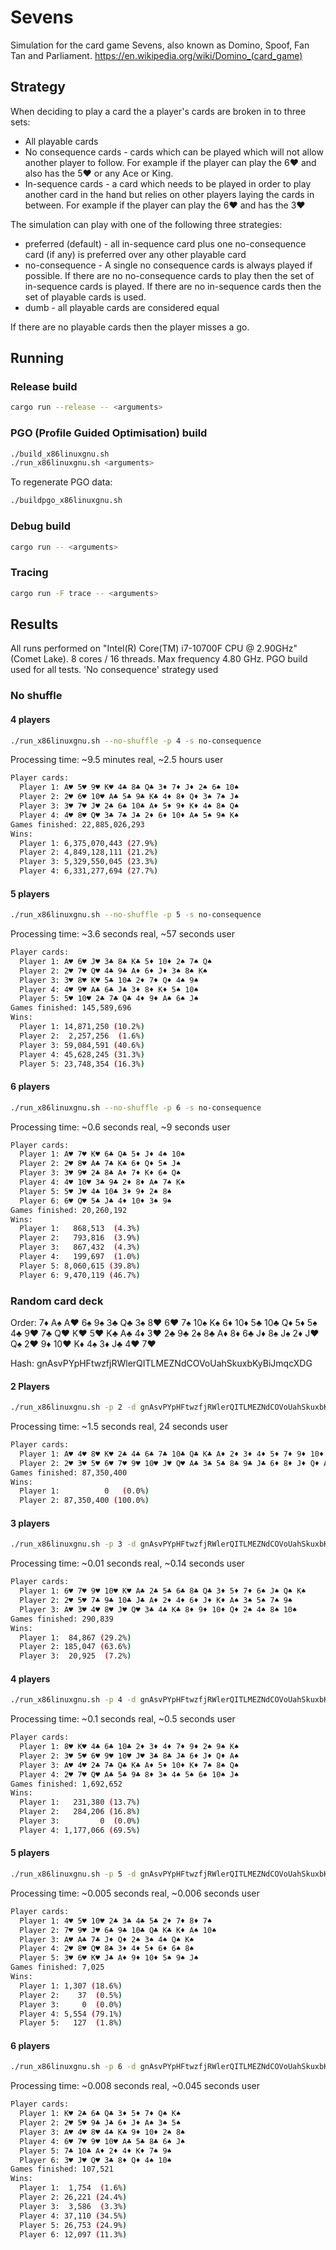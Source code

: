 # Sevens

Simulation for the card game Sevens, also known as Domino, Spoof, Fan Tan and Parliament.
<https://en.wikipedia.org/wiki/Domino_(card_game)>

## Strategy

When deciding to play a card the a player's cards are broken in to three sets:

* All playable cards
* No consequence cards - cards which can be played which will not allow another player to follow. For example if the player can play the 6♥ and also has the 5♥ or any Ace or King.
* In-sequence cards - a card which needs to be played in order to play another card in the hand but relies on other players laying the cards in between. For example if the player can play the 6♥ and has the 3♥

The simulation can play with one of the following three strategies:

* preferred (default) - all in-sequence card plus one no-consequence card (if any) is preferred over any other playable card
* no-consequence - A single no consequence cards is always played if possible. If there are no no-consequence cards to play then the set of in-sequence cards is played. If there are no in-sequence cards then the set of playable cards is used.
* dumb - all playable cards are considered equal

If there are no playable cards then the player misses a go.

## Running

### Release build

```sh
cargo run --release -- <arguments>
```

### PGO (Profile Guided Optimisation) build

```sh
./build_x86linuxgnu.sh
./run_x86linuxgnu.sh <arguments>
```

To regenerate PGO data:

```sh
./buildpgo_x86linuxgnu.sh
```

### Debug build

```sh
cargo run -- <arguments>
```

### Tracing

```sh
cargo run -F trace -- <arguments>
```

## Results

All runs performed on "Intel(R) Core(TM) i7-10700F CPU @ 2.90GHz" (Comet Lake). 8 cores / 16 threads. Max frequency 4.80 GHz.
PGO build used for all tests.
'No consequence' strategy used

### No shuffle

#### 4 players

```sh
./run_x86linuxgnu.sh --no-shuffle -p 4 -s no-consequence
```

Processing time: ~9.5 minutes real, ~2.5 hours user

```sh
Player cards:
  Player 1: A♥ 5♥ 9♥ K♥ 4♣ 8♣ Q♣ 3♦ 7♦ J♦ 2♠ 6♠ 10♠
  Player 2: 2♥ 6♥ 10♥ A♣ 5♣ 9♣ K♣ 4♦ 8♦ Q♦ 3♠ 7♠ J♠
  Player 3: 3♥ 7♥ J♥ 2♣ 6♣ 10♣ A♦ 5♦ 9♦ K♦ 4♠ 8♠ Q♠
  Player 4: 4♥ 8♥ Q♥ 3♣ 7♣ J♣ 2♦ 6♦ 10♦ A♠ 5♠ 9♠ K♠
Games finished: 22,885,026,293
Wins:
  Player 1: 6,375,070,443 (27.9%)
  Player 2: 4,849,128,111 (21.2%)
  Player 3: 5,329,550,045 (23.3%)
  Player 4: 6,331,277,694 (27.7%)
```

#### 5 players

```sh
./run_x86linuxgnu.sh --no-shuffle -p 5 -s no-consequence
```

Processing time: ~3.6 seconds real, ~57 seconds user

```sh
Player cards:
  Player 1: A♥ 6♥ J♥ 3♣ 8♣ K♣ 5♦ 10♦ 2♠ 7♠ Q♠
  Player 2: 2♥ 7♥ Q♥ 4♣ 9♣ A♦ 6♦ J♦ 3♠ 8♠ K♠
  Player 3: 3♥ 8♥ K♥ 5♣ 10♣ 2♦ 7♦ Q♦ 4♠ 9♠
  Player 4: 4♥ 9♥ A♣ 6♣ J♣ 3♦ 8♦ K♦ 5♠ 10♠
  Player 5: 5♥ 10♥ 2♣ 7♣ Q♣ 4♦ 9♦ A♠ 6♠ J♠
Games finished: 145,589,696
Wins:
  Player 1: 14,871,250 (10.2%)
  Player 2:  2,257,256  (1.6%)
  Player 3: 59,084,591 (40.6%)
  Player 4: 45,628,245 (31.3%)
  Player 5: 23,748,354 (16.3%)
```

#### 6 players

```sh
./run_x86linuxgnu.sh --no-shuffle -p 6 -s no-consequence
```

Processing time: ~0.6 seconds real, ~9 seconds user

```sh
Player cards:
  Player 1: A♥ 7♥ K♥ 6♣ Q♣ 5♦ J♦ 4♠ 10♠
  Player 2: 2♥ 8♥ A♣ 7♣ K♣ 6♦ Q♦ 5♠ J♠
  Player 3: 3♥ 9♥ 2♣ 8♣ A♦ 7♦ K♦ 6♠ Q♠
  Player 4: 4♥ 10♥ 3♣ 9♣ 2♦ 8♦ A♠ 7♠ K♠
  Player 5: 5♥ J♥ 4♣ 10♣ 3♦ 9♦ 2♠ 8♠
  Player 6: 6♥ Q♥ 5♣ J♣ 4♦ 10♦ 3♠ 9♠
Games finished: 20,260,192
Wins:
  Player 1:   868,513  (4.3%)
  Player 2:   793,816  (3.9%)
  Player 3:   867,432  (4.3%)
  Player 4:   199,697  (1.0%)
  Player 5: 8,060,615 (39.8%)
  Player 6: 9,470,119 (46.7%)
```

### Random card deck

Order: 7♦ A♠ A♥ 6♠ 9♠ 3♣ Q♣ 3♠ 8♥ 6♥ 7♠ 10♠ K♠ 6♦ 10♦ 5♣ 10♣ Q♦ 5♦ 5♠ 4♣ 9♥ 7♣ Q♥ K♥ 5♥ K♣ A♣ 4♦ 3♥ 2♣ 9♣ 2♠ 8♣ A♦ 8♦ 6♣ J♦ 8♠ J♠ 2♦ J♥ Q♠ 2♥ 9♦ 10♥ K♦ 4♠ 3♦ J♣ 4♥ 7♥

Hash: gnAsvPYpHFtwzfjRWlerQITLMEZNdCOVoUahSkuxbKyBiJmqcXDG

#### 2 Players

```sh
./run_x86linuxgnu.sh -p 2 -d gnAsvPYpHFtwzfjRWlerQITLMEZNdCOVoUahSkuxbKyBiJmqcXDG -s no-consequence
```

Processing time: ~1.5 seconds real, 24 seconds user

```sh
Player cards:
  Player 1: A♥ 4♥ 8♥ K♥ 2♣ 4♣ 6♣ 7♣ 10♣ Q♣ K♣ A♦ 2♦ 3♦ 4♦ 5♦ 7♦ 9♦ 10♦ K♦ 2♠ 7♠ 8♠ 9♠ Q♠ K♠
  Player 2: 2♥ 3♥ 5♥ 6♥ 7♥ 9♥ 10♥ J♥ Q♥ A♣ 3♣ 5♣ 8♣ 9♣ J♣ 6♦ 8♦ J♦ Q♦ A♠ 3♠ 4♠ 5♠ 6♠ 10♠ J♠
Games finished: 87,350,400
Wins:
  Player 1:          0   (0.0%)
  Player 2: 87,350,400 (100.0%)
```

#### 3 players

```sh
./run_x86linuxgnu.sh -p 3 -d gnAsvPYpHFtwzfjRWlerQITLMEZNdCOVoUahSkuxbKyBiJmqcXDG -s no-consequence
```

Processing time: ~0.01 seconds real, ~0.14 seconds user

```sh
Player cards:
  Player 1: 6♥ 7♥ 9♥ 10♥ K♥ A♣ 2♣ 5♣ 6♣ 8♣ Q♣ 3♦ 5♦ 7♦ 6♠ J♠ Q♠ K♠
  Player 2: 2♥ 5♥ 7♣ 9♣ 10♣ J♣ A♦ 2♦ 4♦ 6♦ J♦ K♦ A♠ 3♠ 5♠ 7♠ 9♠
  Player 3: A♥ 3♥ 4♥ 8♥ J♥ Q♥ 3♣ 4♣ K♣ 8♦ 9♦ 10♦ Q♦ 2♠ 4♠ 8♠ 10♠
Games finished: 290,839
Wins:
  Player 1:  84,867 (29.2%)
  Player 2: 185,047 (63.6%)
  Player 3:  20,925  (7.2%)
```

#### 4 players

```sh
./run_x86linuxgnu.sh -p 4 -d gnAsvPYpHFtwzfjRWlerQITLMEZNdCOVoUahSkuxbKyBiJmqcXDG -s no-consequence
```

Processing time: ~0.1 seconds real, ~0.5 seconds user

```sh
Player cards:
  Player 1: 8♥ K♥ 4♣ 6♣ 10♣ 2♦ 3♦ 4♦ 7♦ 9♦ 2♠ 9♠ K♠
  Player 2: 3♥ 5♥ 6♥ 9♥ 10♥ J♥ 3♣ 8♣ J♣ 6♦ J♦ Q♦ A♠
  Player 3: A♥ 4♥ 2♣ 7♣ Q♣ K♣ A♦ 5♦ 10♦ K♦ 7♠ 8♠ Q♠
  Player 4: 2♥ 7♥ Q♥ A♣ 5♣ 9♣ 8♦ 3♠ 4♠ 5♠ 6♠ 10♠ J♠
Games finished: 1,692,652
Wins:
  Player 1:   231,380 (13.7%)
  Player 2:   284,206 (16.8%)
  Player 3:         0  (0.0%)
  Player 4: 1,177,066 (69.5%)
```

#### 5 players

```sh
./run_x86linuxgnu.sh -p 5 -d gnAsvPYpHFtwzfjRWlerQITLMEZNdCOVoUahSkuxbKyBiJmqcXDG -s no-consequence
```

Processing time: ~0.005 seconds real, ~0.006 seconds user

```sh
Player cards:
  Player 1: 4♥ 5♥ 10♥ 2♣ 3♣ 4♣ 5♣ 2♦ 7♦ 8♦ 7♠
  Player 2: 7♥ 9♥ J♥ 6♣ 9♣ 10♣ Q♣ K♣ K♦ A♠ 10♠
  Player 3: A♥ A♣ 7♣ J♦ Q♦ 2♠ 3♠ 4♠ Q♠ K♠
  Player 4: 2♥ 8♥ Q♥ 8♣ 3♦ 4♦ 5♦ 6♦ 6♠ 8♠
  Player 5: 3♥ 6♥ K♥ J♣ A♦ 9♦ 10♦ 5♠ 9♠ J♠
Games finished: 7,025
Wins:
  Player 1: 1,307 (18.6%)
  Player 2:    37  (0.5%)
  Player 3:     0  (0.0%)
  Player 4: 5,554 (79.1%)
  Player 5:   127  (1.8%)
```

#### 6 players

```sh
./run_x86linuxgnu.sh -p 6 -d gnAsvPYpHFtwzfjRWlerQITLMEZNdCOVoUahSkuxbKyBiJmqcXDG -s no-consequence
```

Processing time: ~0.008 seconds real, ~0.045 seconds user

```sh
Player cards:
  Player 1: K♥ 2♣ 6♣ Q♣ 3♦ 5♦ 7♦ Q♠ K♠
  Player 2: 2♥ 5♥ 9♣ J♣ 6♦ J♦ A♠ 3♠ 5♠
  Player 3: A♥ 4♥ 8♥ 4♣ K♣ 9♦ 10♦ 2♠ 8♠
  Player 4: 6♥ 7♥ 9♥ 10♥ A♣ 5♣ 8♣ 6♠ J♠
  Player 5: 7♣ 10♣ A♦ 2♦ 4♦ K♦ 7♠ 9♠
  Player 6: 3♥ J♥ Q♥ 3♣ 8♦ Q♦ 4♠ 10♠
Games finished: 107,521
Wins:
  Player 1:  1,754  (1.6%)
  Player 2: 26,221 (24.4%)
  Player 3:  3,586  (3.3%)
  Player 4: 37,110 (34.5%)
  Player 5: 26,753 (24.9%)
  Player 6: 12,097 (11.3%)
```
